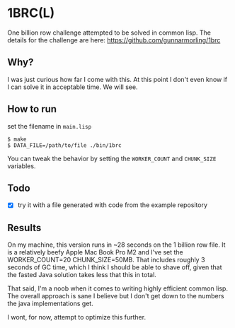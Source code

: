# 1BRC(L)

One billion row challenge attempted to be solved in common lisp. 
The details for the challenge are here: https://github.com/gunnarmorling/1brc


## Why?

I was just curious how far I come with this. At this point I don't even know if I can solve it in acceptable time.
We will see.

## How to run 

set the filename in `main.lisp`

  ``` shell
$ make
$ DATA_FILE=/path/to/file ./bin/1brc 
  ```
  
You can tweak the behavior by setting the `WORKER_COUNT` and `CHUNK_SIZE` variables.

## Todo 

- [x] try it with a file generated with code from the example repository 

## Results

On my machine, this version runs in ~28 seconds on the 1 billion row file.
It is a relatively beefy Apple Mac Book Pro M2 and I've set the WORKER_COUNT=20 CHUNK_SIZE=50MB.
That includes roughly 3 seconds of GC time, which I think I should be able to shave off, given that the fasted Java solution takes less that this in total. 

That said, I'm a noob when it comes to writing highly efficient common lisp. 
The overall approach is sane I believe but I don't get down to the numbers the java implementations get.

I wont, for now, attempt to optimize this further.
